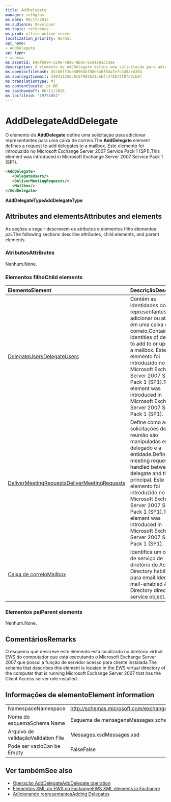 ```yaml
---
title: AddDelegate
manager: sethgros
ms.date: 09/17/2015
ms.audience: Developer
ms.topic: reference
ms.prod: office-online-server
localization_priority: Normal
api_name:
- AddDelegate
api_type:
- schema
ms.assetid: 646fb994-229e-4d90-8b95-6541191cb3ae
description: O elemento de AddDelegate define uma solicitação para adicionar representantes para uma caixa de correio. Este elemento foi introduzido no Microsoft Exchange Server 2007 Service Pack 1 (SP1).
ms.openlocfilehash: d1cb0ff3ea68904bf88e346f68afe7c349ae4394
ms.sourcegitcommit: 34041125dc8c5f993b21cebfc4f8b72f0fd2cb6f
ms.translationtype: MT
ms.contentlocale: pt-BR
ms.lasthandoff: 06/11/2018
ms.locfileid: "19751052"
---
```

# <a name="adddelegate"></a><span data-ttu-id="7a465-104">AddDelegate</span><span class="sxs-lookup"><span data-stu-id="7a465-104">AddDelegate</span></span>

<span data-ttu-id="7a465-105">O elemento de **AddDelegate** define uma solicitação para adicionar representantes para uma caixa de correio.</span><span class="sxs-lookup"><span data-stu-id="7a465-105">The **AddDelegate** element defines a request to add delegates to a mailbox.</span></span> <span data-ttu-id="7a465-106">Este elemento foi introduzido no Microsoft Exchange Server 2007 Service Pack 1 (SP1).</span><span class="sxs-lookup"><span data-stu-id="7a465-106">This element was introduced in Microsoft Exchange Server 2007 Service Pack 1 (SP1).</span></span> 
  
```xml
<AddDelegate>
   <DelegateUsers/>
   <DeliverMeetingRequests/>
   <Mailbox/>
</AddDelegate>
```

 <span data-ttu-id="7a465-107">**AddDelegateType**</span><span class="sxs-lookup"><span data-stu-id="7a465-107">**AddDelegateType**</span></span>
## <a name="attributes-and-elements"></a><span data-ttu-id="7a465-108">Attributes and elements</span><span class="sxs-lookup"><span data-stu-id="7a465-108">Attributes and elements</span></span>

<span data-ttu-id="7a465-109">As seções a seguir descrevem os atributos e elementos filho elementos pai.</span><span class="sxs-lookup"><span data-stu-id="7a465-109">The following sections describe attributes, child elements, and parent elements.</span></span>
  
### <a name="attributes"></a><span data-ttu-id="7a465-110">Atributos</span><span class="sxs-lookup"><span data-stu-id="7a465-110">Attributes</span></span>

<span data-ttu-id="7a465-111">Nenhum.</span><span class="sxs-lookup"><span data-stu-id="7a465-111">None.</span></span>
  
### <a name="child-elements"></a><span data-ttu-id="7a465-112">Elementos filho</span><span class="sxs-lookup"><span data-stu-id="7a465-112">Child elements</span></span>

|<span data-ttu-id="7a465-113">**Elemento**</span><span class="sxs-lookup"><span data-stu-id="7a465-113">**Element**</span></span>|<span data-ttu-id="7a465-114">**Descrição**</span><span class="sxs-lookup"><span data-stu-id="7a465-114">**Description**</span></span>|
|:-----|:-----|
|[<span data-ttu-id="7a465-115">DelegateUsers</span><span class="sxs-lookup"><span data-stu-id="7a465-115">DelegateUsers</span></span>](delegateusers.md) <br/> |<span data-ttu-id="7a465-116">Contém as identidades dos representantes para adicionar ou atualizar em uma caixa de correio.</span><span class="sxs-lookup"><span data-stu-id="7a465-116">Contains the identities of delegates to add to or update in a mailbox.</span></span> <span data-ttu-id="7a465-117">Este elemento foi introduzido no Microsoft Exchange Server 2007 Service Pack 1 (SP1).</span><span class="sxs-lookup"><span data-stu-id="7a465-117">This element was introduced in Microsoft Exchange Server 2007 Service Pack 1 (SP1).</span></span>  <br/> |
|[<span data-ttu-id="7a465-118">DeliverMeetingRequests</span><span class="sxs-lookup"><span data-stu-id="7a465-118">DeliverMeetingRequests</span></span>](delivermeetingrequests.md) <br/> |<span data-ttu-id="7a465-119">Define como as solicitações de reunião são manipuladas entre o delegado e a entidade.</span><span class="sxs-lookup"><span data-stu-id="7a465-119">Defines how meeting requests are handled between the delegate and the principal.</span></span> <span data-ttu-id="7a465-120">Este elemento foi introduzido no Microsoft Exchange Server 2007 Service Pack 1 (SP1).</span><span class="sxs-lookup"><span data-stu-id="7a465-120">This element was introduced in Microsoft Exchange Server 2007 Service Pack 1 (SP1).</span></span>  <br/> |
|[<span data-ttu-id="7a465-121">Caixa de correio</span><span class="sxs-lookup"><span data-stu-id="7a465-121">Mailbox</span></span>](mailbox.md) <br/> |<span data-ttu-id="7a465-122">Identifica um objeto de serviço de diretório do Active Directory habilitado para email.</span><span class="sxs-lookup"><span data-stu-id="7a465-122">Identifies a mail-enabled Active Directory directory service object.</span></span>  <br/> |
   
### <a name="parent-elements"></a><span data-ttu-id="7a465-123">Elementos pai</span><span class="sxs-lookup"><span data-stu-id="7a465-123">Parent elements</span></span>

<span data-ttu-id="7a465-124">Nenhum.</span><span class="sxs-lookup"><span data-stu-id="7a465-124">None.</span></span>
  
## <a name="remarks"></a><span data-ttu-id="7a465-125">Comentários</span><span class="sxs-lookup"><span data-stu-id="7a465-125">Remarks</span></span>

<span data-ttu-id="7a465-126">O esquema que descreve este elemento está localizado no diretório virtual EWS do computador que está executando o Microsoft Exchange Server 2007 que possui a função de servidor acesso para cliente instalada.</span><span class="sxs-lookup"><span data-stu-id="7a465-126">The schema that describes this element is located in the EWS virtual directory of the computer that is running Microsoft Exchange Server 2007 that has the Client Access server role installed.</span></span>
  
## <a name="element-information"></a><span data-ttu-id="7a465-127">Informações de elemento</span><span class="sxs-lookup"><span data-stu-id="7a465-127">Element information</span></span>

|||
|:-----|:-----|
|<span data-ttu-id="7a465-128">Namespace</span><span class="sxs-lookup"><span data-stu-id="7a465-128">Namespace</span></span>  <br/> |http://schemas.microsoft.com/exchange/services/2006/messages  <br/> |
|<span data-ttu-id="7a465-129">Nome do esquema</span><span class="sxs-lookup"><span data-stu-id="7a465-129">Schema Name</span></span>  <br/> |<span data-ttu-id="7a465-130">Esquema de mensagens</span><span class="sxs-lookup"><span data-stu-id="7a465-130">Messages schema</span></span>  <br/> |
|<span data-ttu-id="7a465-131">Arquivo de validação</span><span class="sxs-lookup"><span data-stu-id="7a465-131">Validation File</span></span>  <br/> |<span data-ttu-id="7a465-132">Messages.xsd</span><span class="sxs-lookup"><span data-stu-id="7a465-132">Messages.xsd</span></span>  <br/> |
|<span data-ttu-id="7a465-133">Pode ser vazio</span><span class="sxs-lookup"><span data-stu-id="7a465-133">Can be Empty</span></span>  <br/> |<span data-ttu-id="7a465-134">False</span><span class="sxs-lookup"><span data-stu-id="7a465-134">False</span></span>  <br/> |
   
## <a name="see-also"></a><span data-ttu-id="7a465-135">Ver também</span><span class="sxs-lookup"><span data-stu-id="7a465-135">See also</span></span>

- [<span data-ttu-id="7a465-136">Operação AddDelegate</span><span class="sxs-lookup"><span data-stu-id="7a465-136">AddDelegate operation</span></span>](adddelegate-operation.md)
- [<span data-ttu-id="7a465-137">Elementos XML do EWS no Exchange</span><span class="sxs-lookup"><span data-stu-id="7a465-137">EWS XML elements in Exchange</span></span>](ews-xml-elements-in-exchange.md)
- [<span data-ttu-id="7a465-138">Adicionando representantes</span><span class="sxs-lookup"><span data-stu-id="7a465-138">Adding Delegates</span></span>](http://msdn.microsoft.com/library/3a744150-66a3-4a13-9433-793603ba5038%28Office.15%29.aspx)

